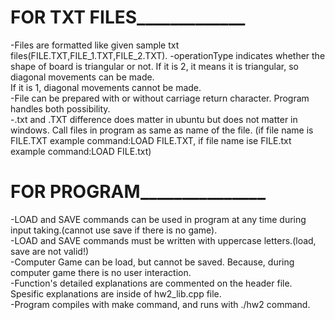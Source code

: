 # FOR TXT FILES_____________  
-Files are formatted like given sample txt files(FILE.TXT,FILE_1.TXT,FILE_2.TXT).
-operationType indicates whether the shape of board is triangular or not. If it is 2, it means it is triangular, so diagonal movements can be made.  
If it is 1, diagonal movements cannot be made.  
-File can be prepared with or without carriage return character. Program handles both possibility.  
-.txt and .TXT difference does matter in ubuntu but does not matter in windows. Call files in program as same as name of the file.
(if file name is FILE.TXT example command:LOAD FILE.TXT, if file name ise FILE.txt example command:LOAD FILE.txt)  

# FOR PROGRAM_______________  
-LOAD and SAVE commands can be used in program at any time during input taking.(cannot use save if there is no game).  
-LOAD and SAVE commands must be written with uppercase letters.(load, save are not valid!)  
-Computer Game can be load, but cannot be saved. Because, during computer game there is no user interaction.  
-Function's detailed explanations are commented on the header file. Spesific explanations are inside of hw2_lib.cpp file.  
-Program compiles with make command, and runs with ./hw2 command.  
